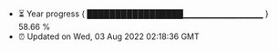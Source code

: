 - ⏳ Year progress { █████████████████▁▁▁▁▁▁▁▁▁▁▁▁▁ } 58.66 %
- ⏰ Updated on Wed, 03 Aug 2022 02:18:36 GMT

